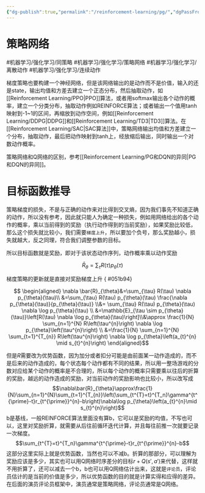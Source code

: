 ```yaml
---
{"dg-publish":true,"permalink":"/reinforcement-learning/pg/","dgPassFrontmatter":true}
---
```



# 策略网络
#机器学习/强化学习/同策略 #机器学习/强化学习/策略网络 #机器学习/强化学习/离散动作 
#机器学习/强化学习/连续动作

梯度策略也要构建一个神经网络，但是该网络输出的是动作而不是价值，输入的还是state，输出均值和方差去建立一个正态分布，然后抽取动作，如[[Reinforcement Learning/PPO\|PPO]]算法，或者用softmax输出各个动作的概率，建立一个分类分布，抽取动作例如REINFORCE算法；或者输出一个值用tanh映射到-1~1的区间，再缩放到动作空间，例如[[Reinforcement Learning/DDPG\|DDPG]]和[[Reinforcement Learning/TD3\|TD3]]算法。在[[Reinforcement Learning/SAC\|SAC算法]]中，策略网络输出均值和方差建立一个分布，抽取动作，最后把动作映射到tanh上，经放缩后输出，同时输出一个对数动作概率。

策略网络和Q网络的区别，参考[[Reinforcement Learning/PG和DQN的异同\|PG和DQN的异同]]。

# 目标函数推导

策略梯度的损失，不是与正确的动作来对比得到交叉熵，因为我们事先不知道正确的动作，所以没有参考，因此就只能人为确定一种损失，例如用网络给出的各个动作的概率，乘以当前得到的奖励（执行动作得到的当前奖励），如果奖励比较低，那么这个损失就比较小，我们需要`梯度上升`，所以要加个负号，那么奖励越小，损失就越大，反之同理，符合我们调整参数的目标。

所以目标函数就是奖励，即对于该状态动作序列，动作概率乘以动作奖励

$$
\bar{R}_{\theta}=\sum_{\tau} R(\tau) p_{\theta}(\tau)
$$

梯度策略的更新就是直接对奖励梯度上升
{ #051b94}


$$ \begin{aligned} 
\nabla \bar{R}_{\theta}&=\sum_{\tau} R(\tau) \nabla p_{\theta}(\tau)\\
&=\sum_{\tau} R(\tau) p_{\theta}(\tau) \frac{\nabla p_{\theta}(\tau)}{p_{\theta}(\tau)} \\&= \sum_{\tau} R(\tau) p_{\theta}(\tau) \nabla \log p_{\theta}(\tau) \\
&=\mathbb{E}_{\tau \sim p_{\theta}(\tau)}\left[R(\tau) \nabla \log p_{\theta}(\tau)\right]\\&\approx \frac{1}{N} \sum_{n=1}^{N} R\left(\tau^{n}\right) \nabla \log p_{\theta}\left(\tau^{n}\right) \\ 
&=\frac{1}{N} \sum_{n=1}^{N} \sum_{t=1}^{T_{n}} R\left(\tau^{n}\right) \nabla \log p_{\theta}\left(a_{t}^{n} \mid s_{t}^{n}\right) 
\end{aligned}$$

但是$R$需要改为优势函数，因为加分或者扣分可能是由前面某一动作造成的，而不是后来的动作造成的，每个状态每个动作都有不同的结果，所以用一整场游戏的分数对应给某个动作的概率是不合理的，所以每个动作的概率只需要乘以往后的折算的奖励，越远的动作造成的奖励，对当前动作的奖励影响也比较小，所以改写成
$$\nabla\bar{R}_{\theta}\approx\frac{1}{N}\sum_{n=1}^{N}\sum_{t=1}^{T_{n}}\left(\sum_{t^{T}=t}^{T_n}\gamma^{t^{\prime}-t}r_{t^{\prime}}^{n}-b\right)\nabla\log p_{\theta}\left(a_{t}^{n}\mid s_{t}^{n}\right)$$
b是基线，一般REINFORCE算法里面没有算b，它可以是奖励的均值，不写也可以，这里对奖励折算，就需要从后往前循环迭代计算，并且每往前推一次就要记录一次梯度。
$$\sum_{t^{T}=t}^{T_n}\gamma^{t^{\prime}-t}r_{t^{\prime}}^{n}-b$$
这部分这里实际上就是优势函数，当然也可以不减b。折算的那部分，可以理解为奖励应该是多少，其实也可以用Q网络时序差分的目标$r+Q(s',a')$来代替，这样就不用折算了，还可以减去一个b，b也可以用Q网络估计出来，这就是`评论员`，评论员估计的是当前的价值是多少，所以优势函数的目的就是计算实得和应得的差异。在后面的演员评论员框架中，演员通常是策略网络，评论员通常是Q网络。
